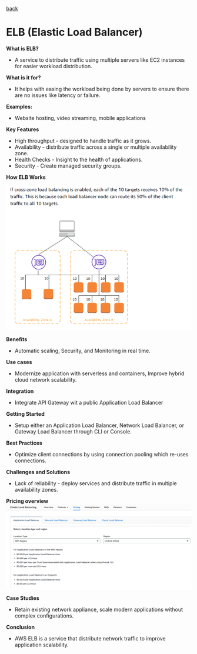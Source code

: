 [back](/Ninjas/Masterclass-05Norvic/Day%2004/README.md)

# ELB (Elastic Load Balancer)

**What is ELB?**
-  A service to distribute traffic using multiple servers like EC2 instances for easier workload distribution.

**What is it for?**

-   It helps with easing the workload being done by servers to ensure there are no issues like latency or failure.

**Examples:**

-   Website hosting, video streaming, mobile applications

**Key Features**
-   High throughput - designed to handle traffic as it grows.
-   Availability - distribute traffic across a single or multiple availability zone.
-   Health Checks - Insight to the health of applications.
-   Security - Create managed security groups.

**How ELB Works**

![screenshot](/Ninjas/Masterclass-05Norvic/Day%2004/Assets/HowELBWorks.png)

**Benefits**
-   Automatic scaling, Security, and Monitoring in real time.

**Use cases**
-   Modernize application with serverless and containers, Improve hybrid cloud network scalability.

**Integration**
-   Integrate API Gateway wit a public Application Load Balancer

**Getting Started**
-   Setup either an Application Load Balancer, Network Load Balancer, or Gateway Load Balancer through CLI or Console.

**Best Practices**
-   Optimize client connections by using connection pooling which re-uses connections.

**Challenges and Solutions**
-   Lack of reliability - deploy services and distribute traffic in multiple availability zones.

**Pricing overview**
![screenshot](/Ninjas/Masterclass-05Norvic/Day%2004/Assets/ELBPricing.png)

**Case Studies**
-   Retain existing network appliance, scale modern applications without complex configurations.

**Conclusion**
-   AWS ELB is a service that distribute network traffic to improve application scalability.

